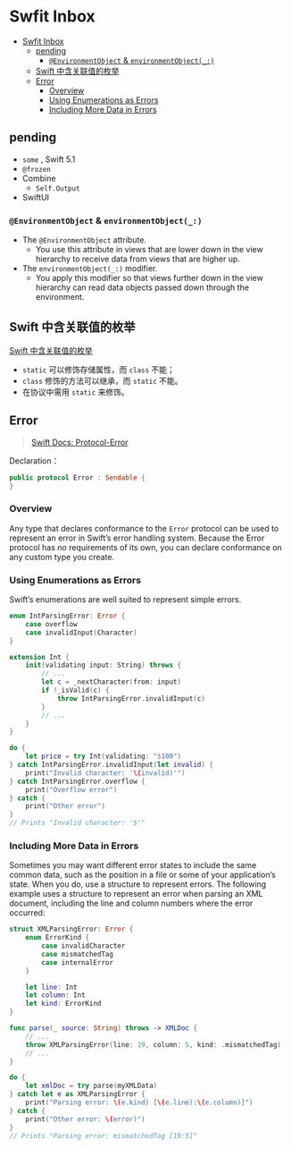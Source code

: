# Swfit Inbox

- [Swfit Inbox](#swfit-inbox)
  - [pending](#pending)
    - [`@EnvironmentObject` & `environmentObject(_:)`](#environmentobject--environmentobject_)
  - [Swift 中含关联值的枚举](#swift-中含关联值的枚举)
  - [Error](#error)
    - [Overview](#overview)
    - [Using Enumerations as Errors](#using-enumerations-as-errors)
    - [Including More Data in Errors](#including-more-data-in-errors)

## pending

- `some` , Swift 5.1
- `@frozen`
- Combine
  - `Self.Output`
- SwiftUI

### `@EnvironmentObject` & `environmentObject(_:)`

- The `@EnvironmentObject` attribute.
  - You use this attribute in views that are lower down in the view hierarchy to receive data from views that are higher up.
- The `environmentObject(_:)` modifier.
  - You apply this modifier so that views further down in the view hierarchy can read data objects passed down through the environment.

## Swift 中含关联值的枚举

[Swift 中含关联值的枚举](https://github.com/Huang-Libo/Notebook/blob/master/code/EnumAssociatedValues.swift)

- `static` 可以修饰存储属性，而 `class` 不能；
- `class` 修饰的方法可以继承，而 `static` 不能。
- 在协议中需用 `static` 来修饰。

## Error

> [Swift Docs: Protocol-Error](https://developer.apple.com/documentation/swift/error#)

Declaration：

```swift
public protocol Error : Sendable {
}
```

### Overview

Any type that declares conformance to the `Error` protocol can be used to represent an error in Swift’s error handling system. Because the Error protocol has *no* requirements of its own, you can declare conformance on any custom type you create.

### Using Enumerations as Errors

Swift’s enumerations are well suited to represent simple errors.

```swift
enum IntParsingError: Error {
    case overflow
    case invalidInput(Character)
}
```

```swift
extension Int {
    init(validating input: String) throws {
        // ...
        let c = _nextCharacter(from: input)
        if !_isValid(c) {
            throw IntParsingError.invalidInput(c)
        }
        // ...
    }
}
```

```swift
do {
    let price = try Int(validating: "$100")
} catch IntParsingError.invalidInput(let invalid) {
    print("Invalid character: '\(invalid)'")
} catch IntParsingError.overflow {
    print("Overflow error")
} catch {
    print("Other error")
}
// Prints "Invalid character: '$'"
```

### Including More Data in Errors

Sometimes you may want different error states to include the same common data, such as the position in a file or some of your application’s state. When you do, use a structure to represent errors. The following example uses a structure to represent an error when parsing an XML document, including the line and column numbers where the error occurred:

```swift
struct XMLParsingError: Error {
    enum ErrorKind {
        case invalidCharacter
        case mismatchedTag
        case internalError
    }

    let line: Int
    let column: Int
    let kind: ErrorKind
}

func parse(_ source: String) throws -> XMLDoc {
    // ...
    throw XMLParsingError(line: 19, column: 5, kind: .mismatchedTag)
    // ...
}
```

```swift
do {
    let xmlDoc = try parse(myXMLData)
} catch let e as XMLParsingError {
    print("Parsing error: \(e.kind) [\(e.line):\(e.column)]")
} catch {
    print("Other error: \(error)")
}
// Prints "Parsing error: mismatchedTag [19:5]"
```
